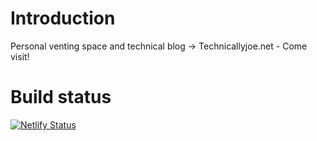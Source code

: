 # Introduction
Personal venting space and technical blog -> Technicallyjoe.net - Come visit!

# Build status
[![Netlify Status](https://api.netlify.com/api/v1/badges/79dd3fe1-33be-41ea-9638-715d00d52c20/deploy-status)](https://app.netlify.com/sites/technicallyjoe/deploys)